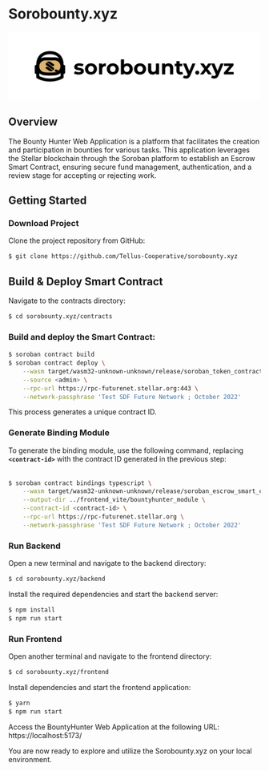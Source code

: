 # Sorobounty.xyz
![Image](https://github.com/Tellus-Cooperative/sorobounty.xyz/blob/main/sorobounty_logo.png)
## Overview
The Bounty Hunter Web Application is a platform that facilitates the creation and participation in bounties for various tasks. This application leverages the Stellar blockchain through the Soroban platform to establish an Escrow Smart Contract, ensuring secure fund management, authentication, and a review stage for accepting or rejecting work.
## Getting Started
### Download Project
Clone the project repository from GitHub:

```bash
$ git clone https://github.com/Tellus-Cooperative/sorobounty.xyz
```

## Build & Deploy Smart Contract
Navigate to the contracts directory:

```bash
$ cd sorobounty.xyz/contracts
```

### Build and deploy the Smart Contract:

```bash
$ soroban contract build
$ soroban contract deploy \
    --wasm target/wasm32-unknown-unknown/release/soroban_token_contract.wasm \
    --source <admin> \
    --rpc-url https://rpc-futurenet.stellar.org:443 \
    --network-passphrase 'Test SDF Future Network ; October 2022'
```

This process generates a unique contract ID.

### Generate Binding Module
To generate the binding module, use the following command, replacing **`<contract-id>`** with the contract ID generated in the previous step:

```bash

$ soroban contract bindings typescript \
    --wasm target/wasm32-unknown-unknown/release/soroban_escrow_smart_contract.wasm \
    --output-dir ../frontend_vite/bountyhunter_module \
    --contract-id <contract-id> \
    --rpc-url https://rpc-futurenet.stellar.org \
    --network-passphrase 'Test SDF Future Network ; October 2022'

```

### Run Backend
Open a new terminal and navigate to the backend directory:

```bash
$ cd sorobounty.xyz/backend
```

Install the required dependencies and start the backend server:

```bash
$ npm install
$ npm run start
```

### Run Frontend
Open another terminal and navigate to the frontend directory:

```bash
$ cd sorobounty.xyz/frontend
```

Install dependencies and start the frontend application:

```bash
$ yarn
$ npm run start
```

Access the BountyHunter Web Application at the following URL: https://localhost:5173/

You are now ready to explore and utilize the Sorobounty.xyz on your local environment.
